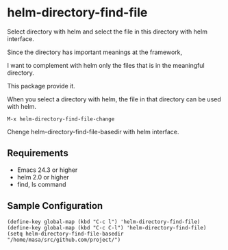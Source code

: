 # helm-directory-find-file

Select directory with helm and select the file in this directory with helm interface.

Since the directory has important meanings at the framework,

I want to complement with helm only the files that is in the meaningful directory.

This package provide it.

When you select a directory with helm, the file in that directory can be used with helm.

	M-x helm-directory-find-file-change

Chenge helm-directory-find-file-basedir with helm interface.

## Requirements

- Emacs 24.3 or higher
- helm 2.0 or higher
- find, ls command

## Sample Configuration

	(define-key global-map (kbd "C-c l") 'helm-directory-find-file)
	(define-key global-map (kbd "C-c C-l") 'helm-directory-find-file)
	(setq helm-directory-find-file-basedir "/home/masa/src/github.com/project/")

